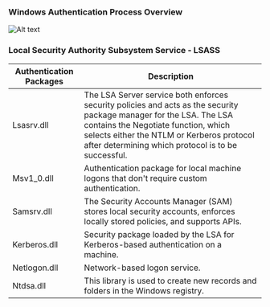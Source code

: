 ### Windows Authentication Process Overview

![Alt text](/OSCP/Methodology%20Notes/Attacks/Password/Assets/image.png)

### Local Security Authority Subsystem Service - LSASS

| **Authentication Packages**   | **Description**   |
| --------------|-------------------|
|   Lsasrv.dll    |	The LSA Server service both enforces security policies and acts as the security package manager for the LSA. The LSA contains the Negotiate function, which selects either the NTLM or Kerberos protocol after determining which protocol is to be successful. | 
|   Msv1_0.dll  |	Authentication package for local machine logons that don't require custom authentication.   |
|   Samsrv.dll	|   The Security Accounts Manager (SAM) stores local security accounts, enforces locally stored policies, and supports APIs.    |
|    Kerberos.dll   |	Security package loaded by the LSA for Kerberos-based authentication on a machine.  |
|   Netlogon.dll    |	Network-based logon service.    |
|    Ntdsa.dll  |  This library is used to create new records and folders in the Windows registry.  |

